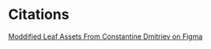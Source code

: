 # Citations 
[Moddified Leaf Assets From Constantine Dmitriev on Figma](https://www.figma.com/community/file/1186232552083953949/leafs-pattern)